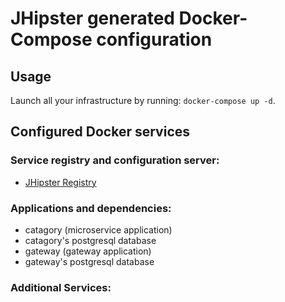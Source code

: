 # JHipster generated Docker-Compose configuration

## Usage

Launch all your infrastructure by running: `docker-compose up -d`.

## Configured Docker services

### Service registry and configuration server:

- [JHipster Registry](http://localhost:8761)

### Applications and dependencies:

- catagory (microservice application)
- catagory's postgresql database
- gateway (gateway application)
- gateway's postgresql database

### Additional Services:
